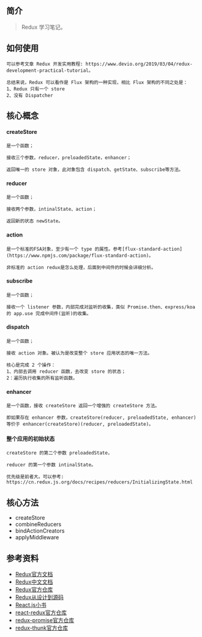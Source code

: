 ## 简介

> Redux 学习笔记。

## 如何使用

```text
可以参考文章 Redux 开发实用教程: https://www.devio.org/2019/03/04/redux-development-practical-tutorial。

总结来说，Redux 可以看作是 Flux 架构的一种实现，相比 Flux 架构的不同之处是：
1、Redux 只有一个 store
2、没有 Dispatcher
```

## 核心概念

#### createStore

```text
是一个函数；

接收三个参数，reducer，preloadedState，enhancer；

返回唯一的 store 对象，此对象包含 dispatch、getState、subscribe等方法。
```

#### reducer

```text
是一个函数；

接收两个参数，intinalState、action；

返回新的状态 newState。
```

#### action

```text
是一个标准的FSA对象，至少有一个 type 的属性。参考[flux-standard-action](https://www.npmjs.com/package/flux-standard-action)。

非标准的 action redux是怎么处理，后面到中间件的时候会详细分析。
```

#### subscribe

```text
是一个函数；

接收一个 listener 参数，内部完成对监听的收集，类似 Promise.then、express/koa 的 app.use 完成中间件(监听)的收集。
```

#### dispatch

```text
是一个函数；

接收 action 对象。被认为是改变整个 store 应用状态的唯一方法。

核心是完成 2 个操作：
1、内部去调用 reducer 函数，去改变 store 的状态；
2：遍历执行收集的所有监听函数。
```

#### enhancer

```text
是一个函数，接收 createStore 返回一个增强的 createStore 方法。

即如果存在 enhancer 参数，createStore(reducer, preloadedState, enhancer) 等价于 enhancer(createStore)(reducer, preloadedState)。
```

#### 整个应用的初始状态

```text
createStore 的第二个参数 preloadedState，

reducer 的第一个参数 intinalState。

优先级是前者大。可以参考: https://cn.redux.js.org/docs/recipes/reducers/InitializingState.html
```

## 核心方法

- createStore
- combineReducers
- bindActionCreators
- applyMiddleware

## 参考资料

- [Redux官方文档](https://redux.js.org/introduction/getting-started)
- [Redux中文文档](http://cn.redux.js.org/)
- [Redux官方仓库](https://github.com/reduxjs/redux)
- [Redux从设计到源码](https://tech.meituan.com/2017/07/14/redux-design-code.html)
- [React.js小书](http://huziketang.mangojuice.top/books/react/lesson30)
- [react-redux官方仓库](https://github.com/reduxjs/react-redux)
- [redux-promise官方仓库](https://github.com/redux-utilities/redux-promise)
- [redux-thunk官方仓库](https://github.com/reduxjs/redux-thunk)
